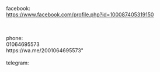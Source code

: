 facebook:<br>
https://www.facebook.com/profile.php?id=100087405319150

<br>
<br>
phone:<br>
01064695573
<br>
https://wa.me/2001064695573"

<br>
<br>
telegram:<br>
